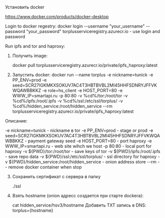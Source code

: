 Установить docker 

https://www.docker.com/products/docker-desktop

Login to docker regestry:
    docker login --username "your_username" --password "your_password" torplusserviceregistry.azurecr.io 
    - use login and password

Run ipfs and tor and haproxy:

1) Получить image:

    docker pull torplusserviceregistry.azurecr.io/private/ipfs_haproxy:latest

2) Запустить docker:
    docker run --name torplus -e nickname=tunick -e PP_ENV=prod -e seed=SCR27IGKMKXSOKUV7AC4T3HBTBVBL2MI45HHFSDNRYJFFVKWQAWBBKKZ -e role=hs_client -e HOST_PORT=80 -e WWW_IP=smartapi.ru -p 80:80 -v %cd%/tor:/root/tor -v %cd%/ipfs:/root/.ipfs -v %cd%/ssl:/etc/ssl/torplus/ -v %cd%/hidden_service:/root/hidden_service --rm torplusserviceregistry.azurecr.io/private/ipfs_haproxy:latest

Описание:

-e nickname=tunick  - nickname в tor
-e PP_ENV=prod - stage or prod 
-e seed=SCR27IGKMKXSOKUV7AC4T3HBTBVBL2MI45HHFSDNRYJFFVKWQAWBBKKZ -  payment gateway seed
-e HOST_PORT=80  - port haproxy
-e WWW_IP=smartapi.ru -  web site wihch we host 
-p 80:80 - local port for haproxy
-v ${PWD}/tor:/root/tor  - save keys of tor 
-v ${PWD}/ipfs:/root/.ipfs - save repo data
-v ${PWD}/ssl:/etc/ssl/torplus/ - ssl directory for haproxy 
-v ${PWD}/hidden_service:/root/hidden_service - onion address store 
--rm  -- remove docker container when stop 

3) Сохранить сертификат с сервера в папку

    ./ssl

4) Взять hostname (onion адресс создается при старте dockera):

    cat hidden_service/hsv3/hostname
    Добавить TXT запись в DNS:
        torplus={hostname}

